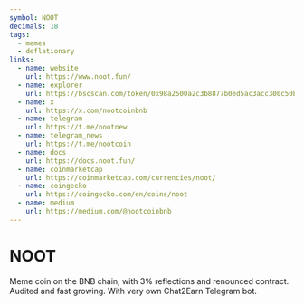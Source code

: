 ```yaml
---
symbol: NOOT
decimals: 18
tags:
  - memes
  - deflationary
links:
  - name: website
    url: https://www.noot.fun/
  - name: explorer
    url: https://bscscan.com/token/0x98a2500a2c3b8877b0ed5ac3acc300c50bf7064b
  - name: x
    url: https://x.com/nootcoinbnb
  - name: telegram
    url: https://t.me/nootnew
  - name: telegram_news
    url: https://t.me/nootcoin
  - name: docs
    url: https://docs.noot.fun/
  - name: coinmarketcap
    url: https://coinmarketcap.com/currencies/noot/
  - name: coingecko
    url: https://coingecko.com/en/coins/noot
  - name: medium
    url: https://medium.com/@nootcoinbnb
---
```


# NOOT

Meme coin on the BNB chain, with 3% reflections and renounced contract. Audited and fast growing. With very own Chat2Earn Telegram bot.
